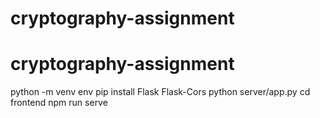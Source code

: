 # cryptography-assignment

# cryptography-assignment

python -m venv env
pip install Flask Flask-Cors
python server/app.py
cd frontend
npm run serve
